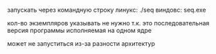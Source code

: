 запускать через командную строку
линукс: ./seq
виндовс: seq.exe

кол-во экземпляров указывать не нужно т.к. это последовательная версия программы исполняемая на одном ядре

может не запуститься из-за разности архитектур
 
 

